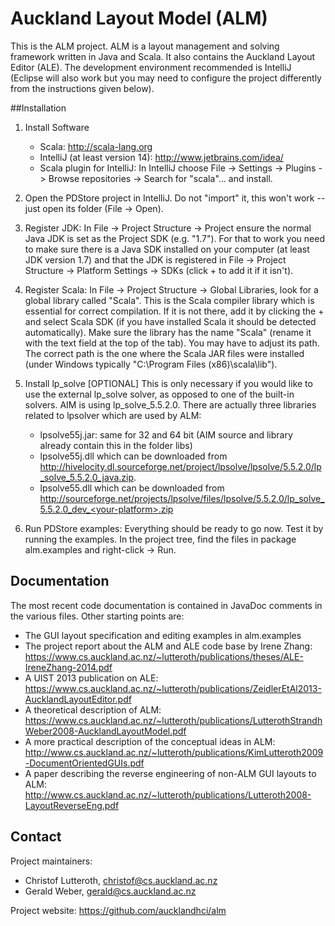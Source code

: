 # Auckland Layout Model (ALM)

This is the ALM project. ALM is a layout management and solving framework written in Java and Scala. It also contains the Auckland Layout Editor (ALE).
The development environment recommended is IntelliJ (Eclipse will also work but you may need to configure the project differently from the instructions given below).


##Installation

1. Install Software
	- Scala: http://scala-lang.org
	- IntelliJ (at least version 14): http://www.jetbrains.com/idea/
	- Scala plugin for IntelliJ: In IntelliJ choose File -> Settings -> Plugins -> Browse repositories -> Search for "scala"... and install.

2. Open the PDStore project in IntelliJ.
Do not "import" it, this won't work -- just open its folder (File -> Open).

3. Register JDK:
In File -> Project Structure -> Project ensure the normal Java JDK is set as the Project SDK (e.g. "1.7"). For that to work you need to make sure there is a Java SDK installed on your computer (at least JDK version 1.7) and that the JDK is registered in File -> Project Structure -> Platform Settings -> SDKs (click + to add it if it isn't).

4. Register Scala:
In File -> Project Structure -> Global Libraries, look for a global library called "Scala". This is the Scala compiler library which is essential for correct compilation. If it is not there, add it by clicking the + and select Scala SDK (if you have installed Scala it should be detected automatically). Make sure the library has the name "Scala" (rename it with the text field at the top of the tab). You may have to adjust its path. The correct path is the one where the Scala JAR files were installed (under Windows typically "C:\Program Files (x86)\scala\lib").

5. Install lp_solve [OPTIONAL]
This is only necessary if you would like to use the external lp_solve solver, as opposed to one of the built-in solvers.
AIM is using lp_solve_5.5.2.0. There are actually three libraries related to lpsolver which are used by ALM:

	- lpsolve55j.jar: same for 32 and 64 bit (AIM source and library already contain this in the folder libs)
	- lpsolve55j.dll which can be downloaded from http://hivelocity.dl.sourceforge.net/project/lpsolve/lpsolve/5.5.2.0/lp_solve_5.5.2.0_java.zip.
	- lpsolve55.dll  which can be downloaded from http://sourceforge.net/projects/lpsolve/files/lpsolve/5.5.2.0/lp_solve_5.5.2.0_dev_<your-platform>.zip	

6. Run PDStore examples:
Everything should be ready to go now. Test it by running the examples. In the project tree, find the files in package alm.examples and right-click -> Run.


## Documentation

The most recent code documentation is contained in JavaDoc comments in the various files. Other starting points are:

- The GUI layout specification and editing examples in alm.examples
- The project report about the ALM and ALE code base by Irene Zhang:
https://www.cs.auckland.ac.nz/~lutteroth/publications/theses/ALE-IreneZhang-2014.pdf
- A UIST 2013 publication on ALE:
https://www.cs.auckland.ac.nz/~lutteroth/publications/ZeidlerEtAl2013-AucklandLayoutEditor.pdf
- A theoretical description of ALM:
https://www.cs.auckland.ac.nz/~lutteroth/publications/LutterothStrandhWeber2008-AucklandLayoutModel.pdf
- A more practical description of the conceptual ideas in ALM:
http://www.cs.auckland.ac.nz/~lutteroth/publications/KimLutteroth2009-DocumentOrientedGUIs.pdf
- A paper describing the reverse engineering of non-ALM GUI layouts to ALM:
http://www.cs.auckland.ac.nz/~lutteroth/publications/Lutteroth2008-LayoutReverseEng.pdf


## Contact

Project maintainers:

- Christof Lutteroth, christof@cs.auckland.ac.nz
- Gerald Weber, gerald@cs.auckland.ac.nz

Project website:
https://github.com/aucklandhci/alm